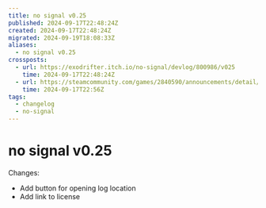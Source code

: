 ```yaml
---
title: no signal v0.25
published: 2024-09-17T22:48:24Z
created: 2024-09-17T22:48:24Z
migrated: 2024-09-19T18:08:33Z
aliases:
  - no signal v0.25
crossposts:
  - url: https://exodrifter.itch.io/no-signal/devlog/800986/v025
    time: 2024-09-17T22:48:24Z
  - url: https://steamcommunity.com/games/2840590/announcements/detail/4659626075676061398
    time: 2024-09-17T22:56Z
tags:
  - changelog
  - no-signal
---
```


# no signal v0.25

Changes:
- Add button for opening log location
- Add link to license

